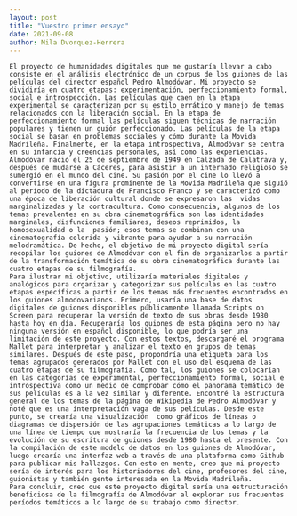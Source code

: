 ```yaml
---
layout: post
title: "Vuestro primer ensayo"
date: 2021-09-08
author: Mila Dvorquez-Herrera
---
```


	El proyecto de humanidades digitales que me gustaría llevar a cabo consiste en el análisis electrónico de un corpus de los guiones de las películas del director español Pedro Almodóvar. Mi proyecto se dividiría en cuatro etapas: experimentación, perfeccionamiento formal, social e introspección. Las películas que caen en la etapa experimental se caracterizan por su estilo errático y manejo de temas relacionados con la liberación social. En la etapa de perfeccionamiento formal las películas siguen técnicas de narración populares y tienen un guión perfeccionado. Las películas de la etapa social se basan en problemas sociales y cómo durante la Movida Madrileña. Finalmente, en la etapa introspectiva, Almodóvar se centra en su infancia y creencias personales, así como las experiencias. Almodóvar nació el 25 de septiembre de 1949 en Calzada de Calatrava y, después de mudarse a Cáceres, para asistir a un internado religioso se sumergió en el mundo del cine. Su pasión por el cine lo llevó a convertirse en una figura prominente de la Movida Madrileña que siguió al período de la dictadura de Francisco Franco y se caracterizó como una época de liberación cultural donde se expresaron las  vidas marginalizadas y la contracultura. Como consecuencia, algunos de los  temas prevalentes en su obra cinematográfica son las identidades marginales, disfunciones familiares, deseos reprimidos, la homosexualidad o la  pasión; esos temas se combinan con una cinematografía colorida y vibrante para ayudar a su narración melodramática. De hecho, el objetivo de mi proyecto digital sería recopilar los guiones de Almodóvar con el fin de organizarlos a partir de la transformación temática de su obra cinematográfica durante las cuatro etapas de su filmografía.  
	Para ilustrar mi objetivo, utilizaría materiales digitales y analógicos para organizar y categorizar sus películas en las cuatro etapas específicas a partir de los temas más frecuentes encontrados en los guiones almodovarianos. Primero, usaría una base de datos digitales de guiones disponibles públicamente llamada Scripts on Screen para recuperar la versión de texto de sus obras desde 1980 hasta hoy en día. Recuperaría los guiones de esta página pero no hay ninguna versión en español disponible, lo que podría ser una limitación de este proyecto. Con estos textos, descargaré el programa Mallet para interpretar y analizar el texto en grupos de temas similares. Después de este paso, propondría una etiqueta para los temas agrupados generados por Mallet con el uso del esquema de las cuatro etapas de su filmografía. Como tal, los guiones se colocarían en las categorías de experimental, perfeccionamiento formal, social e introspectiva como un medio de comprobar cómo el panorama temático de sus películas es a la vez similar y diferente. Encontré la estructura general de los temas de la página de Wikipedia de Pedro Almodóvar y noté que es una interpretación vaga de sus películas. Desde este punto, se crearía una visualización  como gráficos de líneas o diagramas de dispersión de las agrupaciones temáticas a lo largo de una línea de tiempo que mostraría la frecuencia de los temas y la evolución de su escritura de guiones desde 1980 hasta el presente. Con la compilación de este modelo de datos en los guiones de Almodóvar, luego crearía una interfaz web a través de una plataforma como Github para publicar mis hallazgos. Con esto en mente, creo que mi proyecto sería de interés para los historiadores del cine, profesores del cine, guionistas y también gente interesada en la Movida Madrileña. 
	Para concluir, creo que este proyecto digital sería una estructuración beneficiosa de la filmografía de Almodóvar al explorar sus frecuentes períodos temáticos a lo largo de su trabajo como director. 

